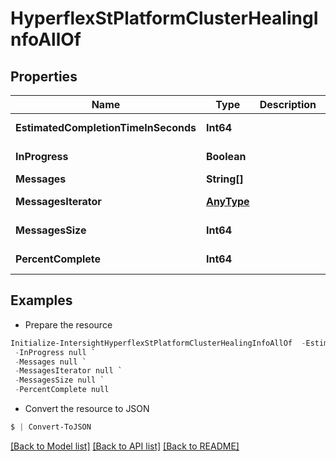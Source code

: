 # HyperflexStPlatformClusterHealingInfoAllOf
## Properties

Name | Type | Description | Notes
------------ | ------------- | ------------- | -------------
**EstimatedCompletionTimeInSeconds** | **Int64** |  | [optional] [readonly] 
**InProgress** | **Boolean** |  | [optional] [readonly] 
**Messages** | **String[]** |  | [optional] 
**MessagesIterator** | [**AnyType**](.md) |  | [optional] [readonly] 
**MessagesSize** | **Int64** |  | [optional] [readonly] 
**PercentComplete** | **Int64** |  | [optional] [readonly] 

## Examples

- Prepare the resource
```powershell
Initialize-IntersightHyperflexStPlatformClusterHealingInfoAllOf  -EstimatedCompletionTimeInSeconds null `
 -InProgress null `
 -Messages null `
 -MessagesIterator null `
 -MessagesSize null `
 -PercentComplete null
```

- Convert the resource to JSON
```powershell
$ | Convert-ToJSON
```

[[Back to Model list]](../README.md#documentation-for-models) [[Back to API list]](../README.md#documentation-for-api-endpoints) [[Back to README]](../README.md)

